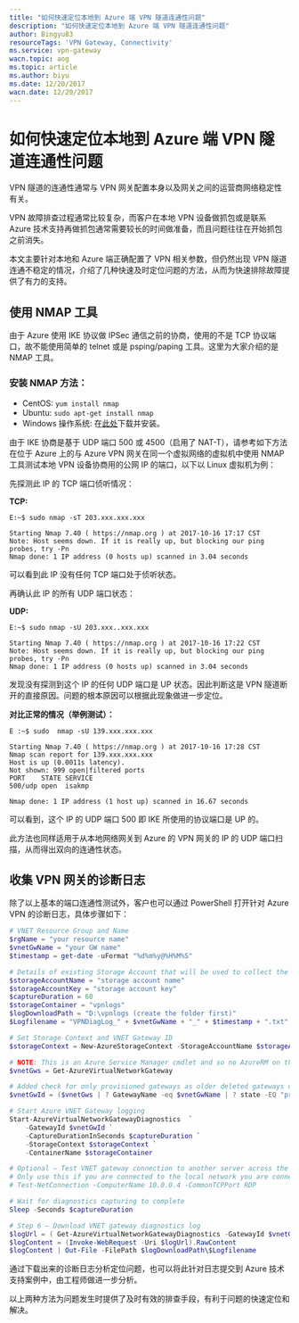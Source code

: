 ```yaml
---
title: "如何快速定位本地到 Azure 端 VPN 隧道连通性问题"
description: "如何快速定位本地到 Azure 端 VPN 隧道连通性问题"
author: Bingyu83
resourceTags: 'VPN Gateway, Connectivity'
ms.service: vpn-gateway
wacn.topic: aog
ms.topic: article
ms.author: biyu
ms.date: 12/20/2017
wacn.date: 12/20/2017
---
```


# 如何快速定位本地到 Azure 端 VPN 隧道连通性问题

VPN 隧道的连通性通常与 VPN 网关配置本身以及网关之间的运营商网络稳定性有关。

VPN 故障排查过程通常比较复杂，而客户在本地 VPN 设备做抓包或是联系 Azure 技术支持再做抓包通常需要较长的时间做准备，而且问题往往在开始抓包之前消失。

本文主要针对本地和 Azure 端正确配置了 VPN 相关参数，但仍然出现 VPN 隧道连通不稳定的情况，介绍了几种快速及时定位问题的方法，从而为快速排除故障提供了有力的支持。

## 使用 NMAP 工具

由于 Azure 使用 IKE 协议做 IPSec 通信之前的协商，使用的不是 TCP 协议端口，故不能使用简单的 telnet 或是 psping/paping 工具。这里为大家介绍的是 NMAP 工具。

### 安装 NMAP 方法：

- CentOS: `yum install nmap`<br>
- Ubuntu: `sudo apt-get install nmap`<br>
- Windows 操作系统: 在[此处](https://nmap.org/download.html)下载并安装。

由于 IKE 协商是基于 UDP 端口 500 或 4500（启用了 NAT-T），请参考如下方法在位于 Azure 上的与 Azure VPN 网关在同一个虚拟网络的虚拟机中使用 NMAP 工具测试本地 VPN 设备协商用的公网 IP 的端口，以下以 Linux 虚拟机为例：

先探测此 IP 的 TCP 端口侦听情况：

**TCP:**

```
E:~$ sudo nmap -sT 203.xxx.xxx.xxx

Starting Nmap 7.40 ( https://nmap.org ) at 2017-10-16 17:17 CST
Note: Host seems down. If it is really up, but blocking our ping probes, try -Pn
Nmap done: 1 IP address (0 hosts up) scanned in 3.04 seconds
```

可以看到此 IP 没有任何 TCP 端口处于侦听状态。

再确认此 IP 的所有 UDP 端口状态：

**UDP:**

```
E:~$ sudo nmap -sU 203.xxx..xxx.xxx
 
Starting Nmap 7.40 ( https://nmap.org ) at 2017-10-16 17:22 CST
Note: Host seems down. If it is really up, but blocking our ping probes, try -Pn
Nmap done: 1 IP address (0 hosts up) scanned in 3.04 seconds
```

发现没有探测到这个 IP 的任何 UDP 端口是 UP 状态。因此判断这是 VPN 隧道断开的直接原因。问题的根本原因可以根据此现象做进一步定位。

**对比正常的情况（举例测试）：**

```
E :~$ sudo  nmap -sU 139.xxx.xxx.xxx
 
Starting Nmap 7.40 ( https://nmap.org ) at 2017-10-16 17:28 CST
Nmap scan report for 139.xxx.xxx.xxx
Host is up (0.0011s latency).
Not shown: 999 open|filtered ports
PORT    STATE SERVICE
500/udp open  isakmp
 
Nmap done: 1 IP address (1 host up) scanned in 16.67 seconds
```

可以看到，这个 IP 的 UDP 端口 500 即 IKE 所使用的协议端口是 UP 的。

此方法也同样适用于从本地网络网关到 Azure 的 VPN 网关的 IP 的 UDP 端口扫描，从而得出双向的连通性状态。

## 收集 VPN 网关的诊断日志

除了以上基本的端口连通性测试外，客户也可以通过 PowerShell 打开针对 Azure VPN 的诊断日志，具体步骤如下：

```PowerShell
# VNET Resource Group and Name
$rgName = "your resource name"
$vnetGwName = "your GW name"
$timestamp = get-date -uFormat "%d%m%y@%H%M%S"

# Details of existing Storage Account that will be used to collect the logs
$storageAccountName = "storage account name"
$storageAccountKey = "storage account key"
$captureDuration = 60
$storageContainer = "vpnlogs"
$logDownloadPath = "D:\vpnlogs (create the folder first)"
$Logfilename = "VPNDiagLog_" + $vnetGwName + "_" + $timestamp + ".txt"

# Set Storage Context and VNET Gateway ID
$storageContext = New-AzureStorageContext -StorageAccountName $storageAccountName -StorageAccountKey $storageAccountKey

# NOTE: This is an Azure Service Manager cmdlet and so no AzureRM on this one.  AzureRM will not work as we don’t get the gatewayID with it.
$vnetGws = Get-AzureVirtualNetworkGateway

# Added check for only provisioned gateways as older deleted gateways of same name can also appear in results and capture will fail
$vnetGwId = ($vnetGws | ? GatewayName -eq $vnetGwName | ? state -EQ "provisioned").GatewayID

# Start Azure VNET Gateway logging
Start-AzureVirtualNetworkGatewayDiagnostics  `
    -GatewayId $vnetGwId `
    -CaptureDurationInSeconds $captureDuration `
    -StorageContext $storageContext `
    -ContainerName $storageContainer

# Optional – Test VNET gateway connection to another server across the tunnel 
# Only use this if you are connected to the local network you are connecting to FROM Azure. Otherwise create some traffic across the link from on prem.
# Test-NetConnection -ComputerName 10.0.0.4 -CommonTCPPort RDP

# Wait for diagnostics capturing to complete
Sleep -Seconds $captureDuration

# Step 6 – Download VNET gateway diagnostics log
$logUrl = ( Get-AzureVirtualNetworkGatewayDiagnostics -GatewayId $vnetGwId).DiagnosticsUrl
$logContent = (Invoke-WebRequest -Uri $logUrl).RawContent
$logContent | Out-File -FilePath $logDownloadPath\$Logfilename
```

通过下载出来的诊断日志分析定位问题，也可以将此针对日志提交到 Azure 技术支持案例中，由工程师做进一步分析。

以上两种方法为问题发生时提供了及时有效的排查手段，有利于问题的快速定位和解决。